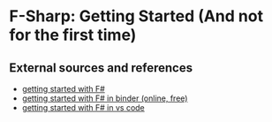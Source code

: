 ﻿# F-Sharp: Getting Started (And not for the first time)



## External sources and references

- [getting started with F#](https://docs.microsoft.com/en-us/dotnet/fsharp/get-started/)
- [getting started with F# in binder (online, free)](https://mybinder.org/v2/gh/dotnet/interactive/main?urlpath=lab)
- [getting started with F# in vs code](https://docs.microsoft.com/en-us/dotnet/fsharp/get-started/get-started-vscode)
